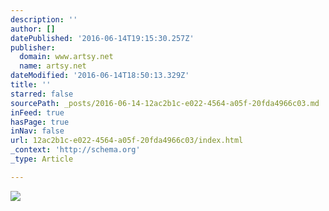 ```yaml
---
description: ''
author: []
datePublished: '2016-06-14T19:15:30.257Z'
publisher:
  domain: www.artsy.net
  name: artsy.net
dateModified: '2016-06-14T18:50:13.329Z'
title: ''
starred: false
sourcePath: _posts/2016-06-14-12ac2b1c-e022-4564-a05f-20fda4966c03.md
inFeed: true
hasPage: true
inNav: false
url: 12ac2b1c-e022-4564-a05f-20fda4966c03/index.html
_context: 'http://schema.org'
_type: Article

---
```

![](https://d32dm0rphc51dk.cloudfront.net/MDw9aPEgoV0pLWRGE2TpAA/larger.jpg)